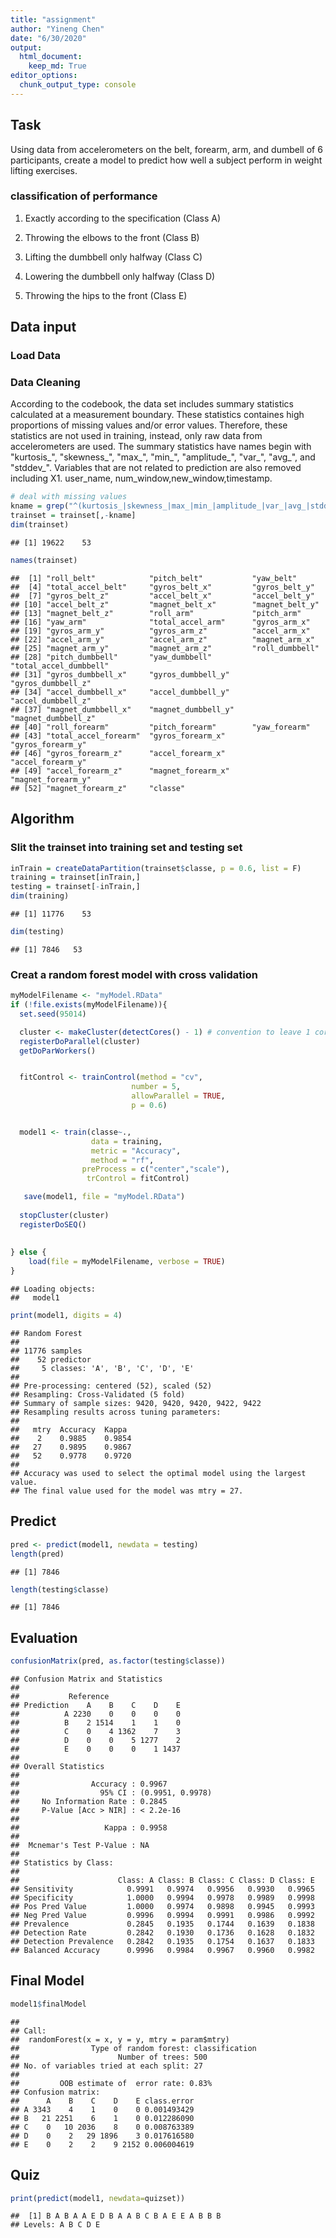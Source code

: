 ```yaml
---
title: "assignment"
author: "Yineng Chen"
date: "6/30/2020"
output: 
  html_document:
    keep_md: True
editor_options: 
  chunk_output_type: console
---
```




## Task

Using data from accelerometers on the belt, forearm, arm, and dumbell of 6 participants, create a model to predict how well a subject perform in weight lifting exercises.

### classification of performance

1. Exactly according to the specification (Class A)

2. Throwing the elbows to the front (Class B)

3. Lifting the dumbbell only halfway (Class C)

4. Lowering the dumbbell only halfway (Class D) 

5. Throwing the hips to the front (Class E)


## Data input

### Load Data




### Data Cleaning

According to the codebook, the data set includes summary statistics calculated at a measurement boundary. These statistics containes high proportions of missing values and/or error values. Therefore, these statistics are not used in training, instead, only raw data from accelerometers are used. The summary statistics have names begin with "kurtosis_", "skewness_", "max_", "min_", "amplitude_", "var_", "avg_", and "stddev_". Variables that are not related to prediction are also removed including X1. user_name, num_window,new_window,timestamp.


```r
# deal with missing values
kname = grep("^(kurtosis_|skewness_|max_|min_|amplitude_|var_|avg_|stddev_)|window|X1|name|time",names(trainset))
trainset = trainset[,-kname]
dim(trainset)
```

```
## [1] 19622    53
```

```r
names(trainset)
```

```
##  [1] "roll_belt"            "pitch_belt"           "yaw_belt"            
##  [4] "total_accel_belt"     "gyros_belt_x"         "gyros_belt_y"        
##  [7] "gyros_belt_z"         "accel_belt_x"         "accel_belt_y"        
## [10] "accel_belt_z"         "magnet_belt_x"        "magnet_belt_y"       
## [13] "magnet_belt_z"        "roll_arm"             "pitch_arm"           
## [16] "yaw_arm"              "total_accel_arm"      "gyros_arm_x"         
## [19] "gyros_arm_y"          "gyros_arm_z"          "accel_arm_x"         
## [22] "accel_arm_y"          "accel_arm_z"          "magnet_arm_x"        
## [25] "magnet_arm_y"         "magnet_arm_z"         "roll_dumbbell"       
## [28] "pitch_dumbbell"       "yaw_dumbbell"         "total_accel_dumbbell"
## [31] "gyros_dumbbell_x"     "gyros_dumbbell_y"     "gyros_dumbbell_z"    
## [34] "accel_dumbbell_x"     "accel_dumbbell_y"     "accel_dumbbell_z"    
## [37] "magnet_dumbbell_x"    "magnet_dumbbell_y"    "magnet_dumbbell_z"   
## [40] "roll_forearm"         "pitch_forearm"        "yaw_forearm"         
## [43] "total_accel_forearm"  "gyros_forearm_x"      "gyros_forearm_y"     
## [46] "gyros_forearm_z"      "accel_forearm_x"      "accel_forearm_y"     
## [49] "accel_forearm_z"      "magnet_forearm_x"     "magnet_forearm_y"    
## [52] "magnet_forearm_z"     "classe"
```


## Algorithm

### Slit the trainset into training set and testing set


```r
inTrain = createDataPartition(trainset$classe, p = 0.6, list = F)
training = trainset[inTrain,]
testing = trainset[-inTrain,]
dim(training)
```

```
## [1] 11776    53
```

```r
dim(testing)
```

```
## [1] 7846   53
```


### Creat a random forest model with cross validation




```r
myModelFilename <- "myModel.RData"
if (!file.exists(myModelFilename)){
  set.seed(95014)

  cluster <- makeCluster(detectCores() - 1) # convention to leave 1 core for OS
  registerDoParallel(cluster)
  getDoParWorkers()


  fitControl <- trainControl(method = "cv",
                           number = 5,
                           allowParallel = TRUE,
                           p = 0.6)


  model1 <- train(classe~.,
                  data = training,
                  metric = "Accuracy",
                  method = "rf",
                preProcess = c("center","scale"),
                 trControl = fitControl)

   save(model1, file = "myModel.RData")
  
  stopCluster(cluster)
  registerDoSEQ()
  
  
} else {
    load(file = myModelFilename, verbose = TRUE)
}
```

```
## Loading objects:
##   model1
```


```r
print(model1, digits = 4)
```

```
## Random Forest 
## 
## 11776 samples
##    52 predictor
##     5 classes: 'A', 'B', 'C', 'D', 'E' 
## 
## Pre-processing: centered (52), scaled (52) 
## Resampling: Cross-Validated (5 fold) 
## Summary of sample sizes: 9420, 9420, 9420, 9422, 9422 
## Resampling results across tuning parameters:
## 
##   mtry  Accuracy  Kappa 
##    2    0.9885    0.9854
##   27    0.9895    0.9867
##   52    0.9778    0.9720
## 
## Accuracy was used to select the optimal model using the largest value.
## The final value used for the model was mtry = 27.
```


## Predict


```r
pred <- predict(model1, newdata = testing)
length(pred)
```

```
## [1] 7846
```

```r
length(testing$classe)
```

```
## [1] 7846
```

## Evaluation


```r
confusionMatrix(pred, as.factor(testing$classe))
```

```
## Confusion Matrix and Statistics
## 
##           Reference
## Prediction    A    B    C    D    E
##          A 2230    0    0    0    0
##          B    2 1514    1    1    0
##          C    0    4 1362    7    3
##          D    0    0    5 1277    2
##          E    0    0    0    1 1437
## 
## Overall Statistics
##                                           
##                Accuracy : 0.9967          
##                  95% CI : (0.9951, 0.9978)
##     No Information Rate : 0.2845          
##     P-Value [Acc > NIR] : < 2.2e-16       
##                                           
##                   Kappa : 0.9958          
##                                           
##  Mcnemar's Test P-Value : NA              
## 
## Statistics by Class:
## 
##                      Class: A Class: B Class: C Class: D Class: E
## Sensitivity            0.9991   0.9974   0.9956   0.9930   0.9965
## Specificity            1.0000   0.9994   0.9978   0.9989   0.9998
## Pos Pred Value         1.0000   0.9974   0.9898   0.9945   0.9993
## Neg Pred Value         0.9996   0.9994   0.9991   0.9986   0.9992
## Prevalence             0.2845   0.1935   0.1744   0.1639   0.1838
## Detection Rate         0.2842   0.1930   0.1736   0.1628   0.1832
## Detection Prevalence   0.2842   0.1935   0.1754   0.1637   0.1833
## Balanced Accuracy      0.9996   0.9984   0.9967   0.9960   0.9982
```

## Final Model


```r
model1$finalModel
```

```
## 
## Call:
##  randomForest(x = x, y = y, mtry = param$mtry) 
##                Type of random forest: classification
##                      Number of trees: 500
## No. of variables tried at each split: 27
## 
##         OOB estimate of  error rate: 0.83%
## Confusion matrix:
##      A    B    C    D    E class.error
## A 3343    4    1    0    0 0.001493429
## B   21 2251    6    1    0 0.012286090
## C    0   10 2036    8    0 0.008763389
## D    0    2   29 1896    3 0.017616580
## E    0    2    2    9 2152 0.006004619
```


## Quiz


```r
print(predict(model1, newdata=quizset))
```

```
##  [1] B A B A A E D B A A B C B A E E A B B B
## Levels: A B C D E
```

